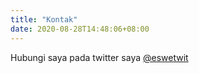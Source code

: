 ```yaml
---
title: "Kontak"
date: 2020-08-28T14:48:06+08:00
---
```


Hubungi saya pada twitter saya [@eswetwit](https://www.twitter.com/eswetwit "lihat twiiter saya")
